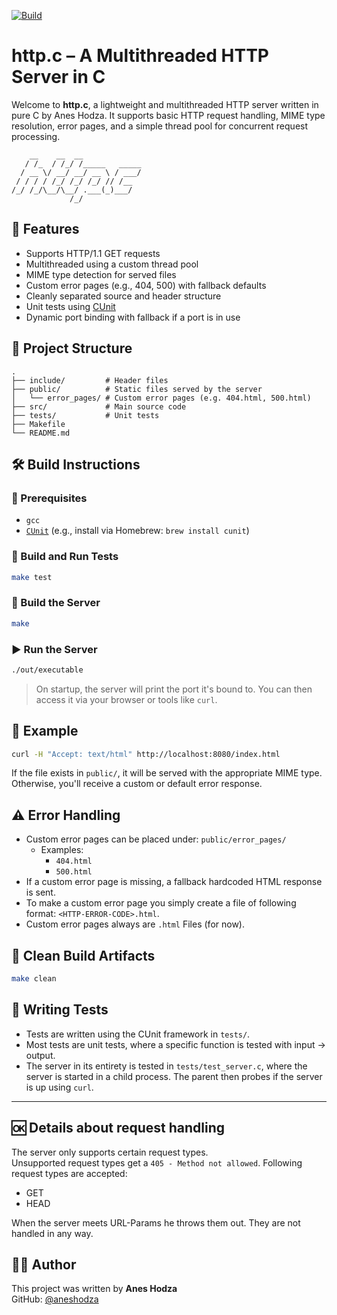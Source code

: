 [![Build](https://github.com/aneshodza/http.c/actions/workflows/ci.yml/badge.svg)](https://github.com/aneshodza/http.c/actions)

# http.c – A Multithreaded HTTP Server in C

Welcome to **http.c**, a lightweight and multithreaded HTTP server written in pure C by Anes Hodza. It supports basic HTTP request handling, MIME type resolution, error pages, and a simple thread pool for concurrent request processing.

```
    __    __  __             
   / /_  / /_/ /_____   _____
  / __ \/ __/ __/ __ \ / ___/
 / / / / /_/ /_/ /_/ // /__  
/_/ /_/\__/\__/ .___(_)___/  
             /_/             
```

## 🚀 Features

- Supports HTTP/1.1 GET requests
- Multithreaded using a custom thread pool
- MIME type detection for served files
- Custom error pages (e.g., 404, 500) with fallback defaults
- Cleanly separated source and header structure
- Unit tests using [CUnit](https://cunit.sourceforge.net/)
- Dynamic port binding with fallback if a port is in use

## 🧱 Project Structure

```
.
├── include/         # Header files
├── public/          # Static files served by the server
│   └── error_pages/ # Custom error pages (e.g. 404.html, 500.html)
├── src/             # Main source code
├── tests/           # Unit tests
├── Makefile
└── README.md
```

## 🛠 Build Instructions

### 🔧 Prerequisites

- `gcc`
- [`CUnit`](https://formulae.brew.sh/formula/cunit) (e.g., install via Homebrew: `brew install cunit`)

### 🧪 Build and Run Tests

```sh
make test
```

### 🔨 Build the Server

```sh
make
```

### ▶️ Run the Server

```sh
./out/executable
```

> On startup, the server will print the port it's bound to. You can then access it via your browser or tools like `curl`.

## 🧪 Example

```sh
curl -H "Accept: text/html" http://localhost:8080/index.html
```

If the file exists in `public/`, it will be served with the appropriate MIME type. Otherwise, you'll receive a custom or default error response.

## ⚠️ Error Handling

- Custom error pages can be placed under: `public/error_pages/`
  - Examples:
    - `404.html`
    - `500.html`
- If a custom error page is missing, a fallback hardcoded HTML response is sent.
- To make a custom error page you simply create a file of following format: `<HTTP-ERROR-CODE>.html`.
- Custom error pages always are `.html` Files (for now).

## 🧼 Clean Build Artifacts

```sh
make clean
```

## 🧪 Writing Tests

- Tests are written using the CUnit framework in `tests/`.
- Most tests are unit tests, where a specific function is tested with input -> output.
- The server in its entirety is tested in `tests/test_server.c`, where the server is started in a child process. The parent then probes if the server is up using `curl`.

---

## 🆗 Details about request handling

The server only supports certain request types.  
Unsupported request types get a `405 - Method not allowed`.
Following request types are accepted:
- GET
- HEAD

When the server meets URL-Params he throws them out.
They are not handled in any way.


## 👨‍💻 Author

This project was written by **Anes Hodza**  
GitHub: [@aneshodza](https://github.com/aneshodza)

